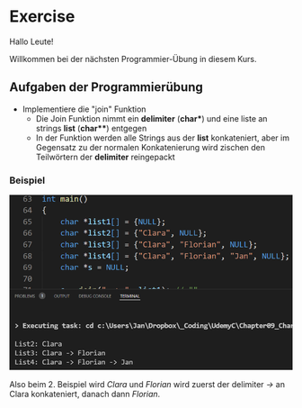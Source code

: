 # Exercise

Hallo Leute!

Willkommen bei der nächsten Programmier-Übung in diesem Kurs.

## Aufgaben der Programmierübung

- Implementiere die "join" Funktion
  - Die Join Funktion nimmt ein **delimiter** (**char\***) und eine liste an strings **list** (**char\*\***) entgegen
  - In der Funktion werden alle Strings aus der **list** konkateniert, aber im Gegensatz zu der normalen Konkatenierung wird zischen den Teilwörtern der **delimiter** reingepackt

### Beispiel

![alt](../../media/exercise9.png)

Also beim 2. Beispiel wird *Clara* und *Florian* wird zuerst der delimiter *->* an Clara konkateniert, danach dann *Florian*.
